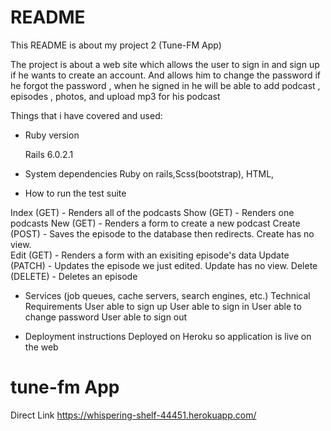 # README

This README is about my project 2 (Tune-FM App)

The project is about a web site which allows the user to sign in and sign up if he wants to create an account. 
And allows him to change the password if he forgot the password , when he signed in he will be able to add podcast , episodes , photos, and upload mp3 for his podcast 


Things that i have covered and used:

* Ruby version

   Rails 6.0.2.1

* System dependencies
  Ruby on rails,Scss(bootstrap), HTML,

* How to run the test suite

 Index (GET) - Renders all of the podcasts
 Show (GET) - Renders one podcasts
 New (GET) - Renders a form to create a new podcast
 Create (POST) - Saves the episode to the database then redirects. Create has no view.   
 Edit (GET) - Renders a form with an exisiting episode's data
 Update (PATCH) - Updates the episode we just edited. Update has no view.
 Delete (DELETE) - Deletes an episode
 
* Services (job queues, cache servers, search engines, etc.)
 Technical Requirements
User  able to sign up
User  able to sign in
User  able to change password
User able to sign out

* Deployment instructions
 Deployed on Heroku so application is live on the web
# tune-fm App
Direct Link
https://whispering-shelf-44451.herokuapp.com/
